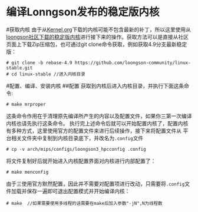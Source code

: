 编译Lonngson发布的稳定版内核
=========================== 
#获取内核
由于从[Kernel.org](https://www.kernel.org/)下载的内核可能不包含最新的补丁，所以这里使用从[loongson社区下载的稳定版内核](https://github.com/loongson-community/linux-stable)进行接下来的操作。获取方法可以是直接从社区页面上下载Zip压缩包，也可通过git clone命令获取，例如获取4.9分支最新稳定版：
```
# git clone -b rebase-4.9 https://github.com/loongson-community/linux-stable.git 
# cd linux-stable //进入内核目录
```
#配置、编译、安装内核
##配置
获取到内核后进入内核目录，并执行下面这条命令:
```
# make mrproper
```
这条命令作用在于清理原先编译所产生的内容以及配置文件，如果你三第一次编译内核也请先执行这条命令。
执行完上述命令后就可以开始配置内核了，配置内核有多种方式，这里使用官方的配置文件来进行后续操作，接下来将配置文件从
平台相关文件夹中复制到内核目录底下，并改名为`.config`文件
```
# cp -v arch/mips/configs/loongson3_hpcconfig .config
```
将文件复制好后就开始进入内核配置界面对内核进行内部配置了：
```
# make menconfig
```
由于三使用官方默然配置，因此并不需要对配置项进行改动，只需要将`.config`文件加载并保存一遍即可退出配置模式并开始编译内核：


```
# make  //如果需要使用多线程的话需要在make后加入参数"-jN",N为线程数
```
